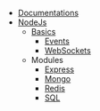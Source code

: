 <!-- docs/_sidebar.md -->

* [Documentations](/README.md)
* [NodeJs](/nodejs/README.md)
  * [Basics](/nodejs/basics/README.md)
    * [Events](/nodejs/events/README.md)
    * [WebSockets](/nodejs/websockets/README.md)
  * Modules
    * [Express](/nodejs/mod_express/README.md)
    * [Mongo](/nodejs/mod_mongo/README.md)
    * [Redis](/nodejs/mod_redis/README.md)
    * [SQL](/nodejs/mod_sql/README.md)
